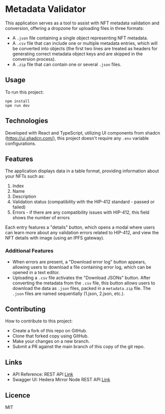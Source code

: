 # Metadata Validator

This application serves as a tool to assist with NFT metadata validation and conversion, offering a dropzone for uploading files in three formats:

- A `.json` file containing a single object representing NFT metadata.
- A `.csv` file that can include one or multiple metadata entries, which will be converted into objects (the first two lines are treated as headers for generating correct metadata object keys and are skipped in the conversion process).
- A `.zip` file that can contain one or several `.json` files.

## Usage

To run this project:

```
npm install
npm run dev
```

## Technologies

Developed with React and TypeScript, utilizing UI components from shadcn (https://ui.shadcn.com/), this project doesn't require any `.env` variable configurations.

## Features

The application displays data in a table format, providing information about your NFTs such as:

1. Index
2. Name
3. Description
4. Validation status (compatibility with the HIP-412 standard - passed or failed)
5. Errors - if there are any compatibility issues with HIP-412, this field shows the number of errors

Each entry features a "details" button, which opens a modal where users can learn more about any validation errors related to HIP-412, and view the NFT details with image (using an IPFS gateway).

### Additional Features

- When errors are present, a "Download error log" button appears, allowing users to download a file containing error log, which can be opened in a text editor.
- Uploading a `.csv` file activates the "Download JSONs" button. After converting the metadata from the `.csv` file, this button allows users to download the data as `.json` files, packed in a `metadata.zip` file. The `.json` files are named sequentially (1.json, 2.json, etc.).

## Contributing

How to contribute to this project:

- Create a fork of this repo on GitHub.
- Clone that forked copy using GitHub.
- Make your changes on a new branch.
- Submit a PR against the main branch of this copy of the git repo.

## Links

- API Reference: REST API [Link](https://docs.hedera.com/hedera/sdks-and-apis/rest-api)
- Swagger UI: Hedera Mirror Node REST API [Link](https://testnet.mirrornode.hedera.com/api/v1/docs/)

## Licence

MIT
